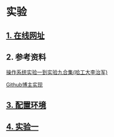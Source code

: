 # 实验

## [1. 在线网址](https://www.lanqiao.cn/courses/115/learning/?id=374&compatibility=true)

## 2. 参考资料

[操作系统实验一到实验九合集(哈工大李治军)](https://blog.csdn.net/leoabcd12/article/details/122268321?ops_request_misc=%257B%2522request%255Fid%2522%253A%2522171115295416800222836403%2522%252C%2522scm%2522%253A%252220140713.130102334..%2522%257D&request_id=171115295416800222836403&biz_id=0&utm_medium=distribute.pc_search_result.none-task-blog-2~all~baidu_landing_v2~default-5-122268321-null-null.142%5Ev99%5Epc_search_result_base3&utm_term=%E5%93%88%E5%B7%A5%E5%A4%A7%E6%93%8D%E4%BD%9C%E7%B3%BB%E7%BB%9F%E6%9D%8E%E6%B2%BB%E5%86%9B%E5%AE%9E%E9%AA%8C&spm=1018.2226.3001.4187)

[Github博主实现](https://github.com/hoverwinter/HIT-OSLab?tab=readme-ov-file)

## [3. 配置环境](https://github.com/niu0217/OperatingSystem/tree/main/HGDLZJ/Library/%E9%85%8D%E7%BD%AE%E7%8E%AF%E5%A2%83)

## [4. 实验一]()
